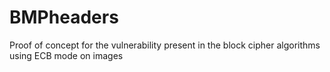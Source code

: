# BMPheaders
Proof of concept for the vulnerability present in the block cipher algorithms using ECB mode on images
